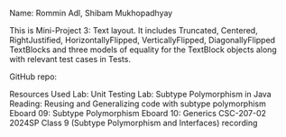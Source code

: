 Name: Rommin Adl, Shibam Mukhopadhyay

This is Mini-Project 3: Text layout. It includes Truncated, Centered, RightJustified, HorizontallyFlipped, VerticallyFlipped, DiagonallyFlipped TextBlocks and three models of equality for the TextBlock objects along with relevant test cases in Tests.

GitHub repo:

Resources Used
Lab: Unit Testing
Lab: Subtype Polymorphism in Java
Reading: Reusing and Generalizing code with subtype polymorphism
Eboard 09: Subtype Polymorphism
Eboard 10: Generics
CSC-207-02 2024SP Class 9 (Subtype Polymorphism and Interfaces) recording
